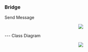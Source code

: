 ﻿### Bridge 
Send Message
<p align="center">
  <img src="https://dotnettutorials.net/wp-content/uploads/2019/12/word-image-3.png" />
</p>
---
Class Diagram
<p align="center">
  <img src="https://dotnettutorials.net/wp-content/uploads/2019/12/word-image-4.png" />
</p>